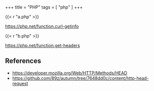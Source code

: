 +++
title = "PHP"
tags = [ "php" ]
+++

{{< r "a.php" >}}

<https://php.net/function.curl-getinfo>

{{< r "b.php" >}}

<https://php.net/function.get-headers>

## References

- <https://developer.mozilla.org/Web/HTTP/Methods/HEAD>
- <https://github.com/89z/autumn/tree/7648dd0c/content/http-head-request>
